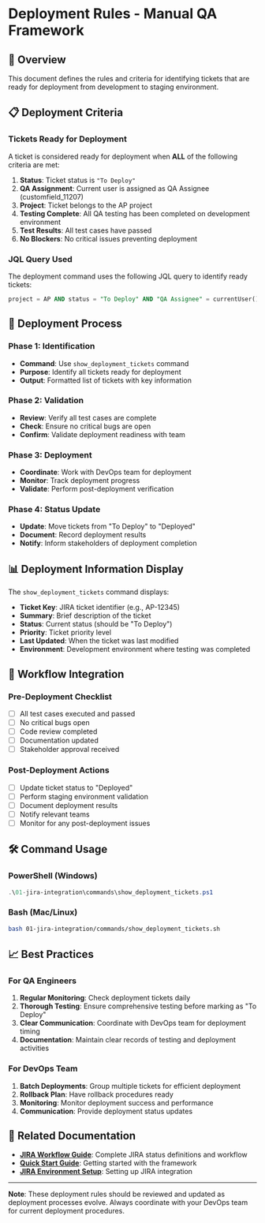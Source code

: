 # Deployment Rules - Manual QA Framework

## 🚀 Overview

This document defines the rules and criteria for identifying tickets that are ready for deployment from development to staging environment.

## 📋 Deployment Criteria

### **Tickets Ready for Deployment**

A ticket is considered ready for deployment when **ALL** of the following criteria are met:

1. **Status**: Ticket status is `"To Deploy"`
2. **QA Assignment**: Current user is assigned as QA Assignee (customfield_11207)
3. **Project**: Ticket belongs to the AP project
4. **Testing Complete**: All QA testing has been completed on development environment
5. **Test Results**: All test cases have passed
6. **No Blockers**: No critical issues preventing deployment

### **JQL Query Used**

The deployment command uses the following JQL query to identify ready tickets:

```sql
project = AP AND status = "To Deploy" AND "QA Assignee" = currentUser()
```

## 🎯 Deployment Process

### **Phase 1: Identification**
- **Command**: Use `show_deployment_tickets` command
- **Purpose**: Identify all tickets ready for deployment
- **Output**: Formatted list of tickets with key information

### **Phase 2: Validation**
- **Review**: Verify all test cases are complete
- **Check**: Ensure no critical bugs are open
- **Confirm**: Validate deployment readiness with team

### **Phase 3: Deployment**
- **Coordinate**: Work with DevOps team for deployment
- **Monitor**: Track deployment progress
- **Validate**: Perform post-deployment verification

### **Phase 4: Status Update**
- **Update**: Move tickets from "To Deploy" to "Deployed"
- **Document**: Record deployment results
- **Notify**: Inform stakeholders of deployment completion

## 📊 Deployment Information Display

The `show_deployment_tickets` command displays:

- **Ticket Key**: JIRA ticket identifier (e.g., AP-12345)
- **Summary**: Brief description of the ticket
- **Status**: Current status (should be "To Deploy")
- **Priority**: Ticket priority level
- **Last Updated**: When the ticket was last modified
- **Environment**: Development environment where testing was completed

## 🔄 Workflow Integration

### **Pre-Deployment Checklist**
- [ ] All test cases executed and passed
- [ ] No critical bugs open
- [ ] Code review completed
- [ ] Documentation updated
- [ ] Stakeholder approval received

### **Post-Deployment Actions**
- [ ] Update ticket status to "Deployed"
- [ ] Perform staging environment validation
- [ ] Document deployment results
- [ ] Notify relevant teams
- [ ] Monitor for any post-deployment issues

## 🛠️ Command Usage

### **PowerShell (Windows)**
```powershell
.\01-jira-integration\commands\show_deployment_tickets.ps1
```

### **Bash (Mac/Linux)**
```bash
bash 01-jira-integration/commands/show_deployment_tickets.sh
```

## 📈 Best Practices

### **For QA Engineers**
1. **Regular Monitoring**: Check deployment tickets daily
2. **Thorough Testing**: Ensure comprehensive testing before marking as "To Deploy"
3. **Clear Communication**: Coordinate with DevOps team for deployment timing
4. **Documentation**: Maintain clear records of testing and deployment activities

### **For DevOps Team**
1. **Batch Deployments**: Group multiple tickets for efficient deployment
2. **Rollback Plan**: Have rollback procedures ready
3. **Monitoring**: Monitor deployment success and performance
4. **Communication**: Provide deployment status updates

## 🔗 Related Documentation

- **[JIRA Workflow Guide](jira_workflow_guide.md)**: Complete JIRA status definitions and workflow
- **[Quick Start Guide](quick_start_guide.md)**: Getting started with the framework
- **[JIRA Environment Setup](jira_env_setup_guide.md)**: Setting up JIRA integration

---

**Note**: These deployment rules should be reviewed and updated as deployment processes evolve. Always coordinate with your DevOps team for current deployment procedures.
